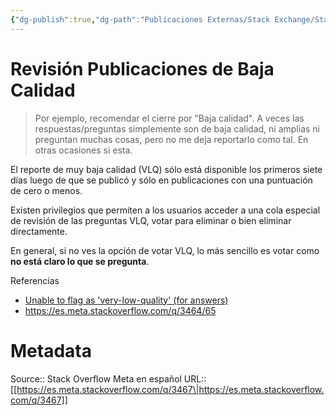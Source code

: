 ```yaml
---
{"dg-publish":true,"dg-path":"Publicaciones Externas/Stack Exchange/Stack Overflow en español/Stack Overflow en español Meta/es.meta.stackoverflow.com-3467.md","permalink":"/publicaciones-externas/stack-exchange/stack-overflow-en-espanol/stack-overflow-en-espanol-meta/es-meta-stackoverflow-com-3467/","title":"Revisión Publicaciones de Baja Calidad","hide":true,"noteIcon":"\"0\"","created":"2024-04-03T12:49:10.594-06:00","updated":"2024-04-05T16:44:03.230-06:00"}
---
```


# Revisión Publicaciones de Baja Calidad

> Por ejemplo, recomendar el cierre por "Baja calidad". A veces las respuestas/preguntas simplemente son de baja calidad, ni amplias ni preguntan muchas cosas, pero no me deja reportarlo como tal. En otras ocasiones si esta.

El reporte de muy baja calidad (VLQ) sólo está disponible los primeros siete días luego de que se publicó y sólo en publicaciones con una puntuación de cero o menos.

Existen privilegios que permiten a los usuarios acceder a una cola especial de revisión de las preguntas VLQ, votar para eliminar o bien eliminar directamente. 

En general, si no ves la opción de votar VLQ, lo más sencillo es votar como **no está claro lo que se pregunta**.

Referencias

- [Unable to flag as 'very-low-quality' (for answers)](https://meta.stackoverflow.com/q/326585/1595451)
- https://es.meta.stackoverflow.com/q/3464/65

# Metadata
Source:: Stack Overflow Meta en español
URL:: [[https://es.meta.stackoverflow.com/q/3467\|https://es.meta.stackoverflow.com/q/3467]]

